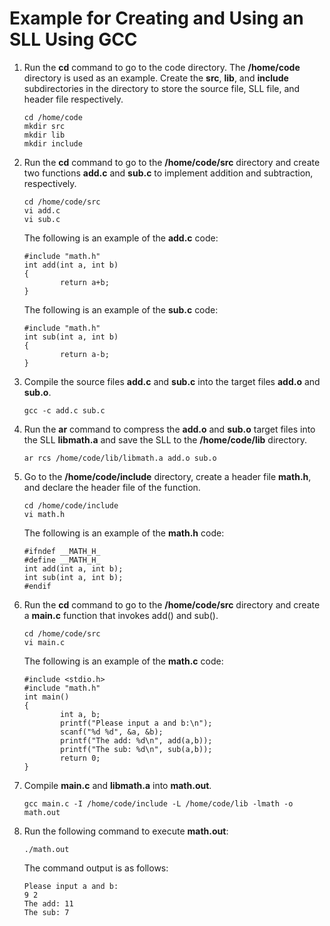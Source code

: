 # Example for Creating and Using an SLL Using GCC<a name="EN-US_TOPIC_0229243709"></a>

1.  Run the  **cd**  command to go to the code directory. The  **/home/code**  directory is used as an example. Create the  **src**,  **lib**, and  **include**  subdirectories in the directory to store the source file, SLL file, and header file respectively.

    ```
    cd /home/code
    mkdir src
    mkdir lib
    mkdir include
    ```

2.  Run the  **cd**  command to go to the  **/home/code/src**  directory and create two functions  **add.c**  and  **sub.c**  to implement addition and subtraction, respectively.

    ```
    cd /home/code/src
    vi add.c
    vi sub.c
    ```

    The following is an example of the  **add.c**  code:

    ```
    #include "math.h"
    int add(int a, int b)
    {
            return a+b;
    }
    ```

    The following is an example of the  **sub.c**  code:

    ```
    #include "math.h"
    int sub(int a, int b)
    {
            return a-b;
    }
    ```

3.  Compile the source files  **add.c**  and  **sub.c**  into the target files  **add.o**  and  **sub.o**.

    ```
    gcc -c add.c sub.c
    ```

4.  Run the  **ar**  command to compress the  **add.o**  and  **sub.o**  target files into the SLL  **libmath.a**  and save the SLL to the  **/home/code/lib**  directory.

    ```
    ar rcs /home/code/lib/libmath.a add.o sub.o
    ```

5.  Go to the  **/home/code/include**  directory, create a header file  **math.h**, and declare the header file of the function.

    ```
    cd /home/code/include
    vi math.h
    ```

    The following is an example of the  **math.h**  code:

    ```
    #ifndef __MATH_H_
    #define __MATH_H_
    int add(int a, int b);
    int sub(int a, int b);
    #endif
    ```

6.  Run the  **cd**  command to go to the  **/home/code/src**  directory and create a  **main.c**  function that invokes add\(\) and sub\(\).

    ```
    cd /home/code/src
    vi main.c
    ```

    The following is an example of the  **math.c**  code:

    ```
    #include <stdio.h>
    #include "math.h"
    int main()
    {
            int a, b;
            printf("Please input a and b:\n");
            scanf("%d %d", &a, &b);
            printf("The add: %d\n", add(a,b));
            printf("The sub: %d\n", sub(a,b));
            return 0;
    }
    ```

7.  Compile  **main.c**  and  **libmath.a**  into  **math.out**.

    ```
    gcc main.c -I /home/code/include -L /home/code/lib -lmath -o math.out
    ```

8.  Run the following command to execute  **math.out**:

    ```
    ./math.out
    ```

    The command output is as follows:

    ```
    Please input a and b:
    9 2
    The add: 11
    The sub: 7
    ```


